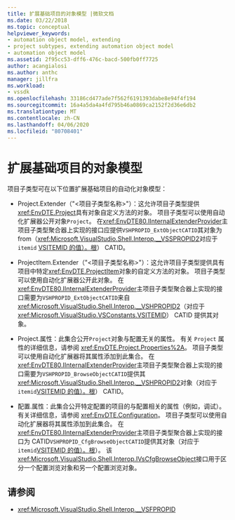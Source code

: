 ```yaml
---
title: 扩展基础项目的对象模型 |微软文档
ms.date: 03/22/2018
ms.topic: conceptual
helpviewer_keywords:
- automation object model, extending
- project subtypes, extending automation object model
- automation object model
ms.assetid: 2f95cc53-dff6-476c-bacd-500fb0ff7725
author: acangialosi
ms.author: anthc
manager: jillfra
ms.workload:
- vssdk
ms.openlocfilehash: 33186cd477ade7f562f6191393dabe8e94f4f194
ms.sourcegitcommit: 16a4a5da4a4fd795b46a0869ca2152f2d36e6db2
ms.translationtype: MT
ms.contentlocale: zh-CN
ms.lasthandoff: 04/06/2020
ms.locfileid: "80708401"
---
```

# <a name="extend-the-object-model-of-the-base-project"></a>扩展基础项目的对象模型

项目子类型可在以下位置扩展基础项目的自动化对象模型：

- Project.Extender（"\<项目子类型名称>"）：这允许项目子类型提供<xref:EnvDTE.Project>具有对象自定义方法的对象。 项目子类型可以使用自动化扩展器公开对象`Project`。 在<xref:EnvDTE80.IInternalExtenderProvider>主项目子类型聚合器上实现的接口应提供`VSHPROPID_ExtObjectCATID`其对象为 from（<xref:Microsoft.VisualStudio.Shell.Interop.__VSSPROPID2>对应于`itemid` [VSITEMID 的值）。根](<xref:Microsoft.VisualStudio.VSConstants.VSITEMID.Root>)） CATID。

- ProjectItem.Extender（"\<项目子类型名称>"）：这允许项目子类型提供具有项目中特定<xref:EnvDTE.ProjectItem>对象的自定义方法的对象。 项目子类型可以使用自动化扩展器公开此对象。 在<xref:EnvDTE80.IInternalExtenderProvider>主项目子类型聚合器上实现的接口需要为`VSHPROPID_ExtObjectCATID`来自<xref:Microsoft.VisualStudio.Shell.Interop.__VSHPROPID2>（对应于<xref:Microsoft.VisualStudio.VSConstants.VSITEMID>） CATID 提供其对象。

- Project.属性：此集合公开`Project`对象与配置无关的属性。 有关 `Project` 属性的详细信息，请参阅 <xref:EnvDTE.Project.Properties%2A>。 项目子类型可以使用自动化扩展器将其属性添加到此集合。 在<xref:EnvDTE80.IInternalExtenderProvider>主项目子类型聚合器上实现的接口需要为`VSHPROPID_BrowseObjectCATID`提供其<xref:Microsoft.VisualStudio.Shell.Interop.__VSHPROPID2>对象（对应于`itemid`[VSITEMID 的值）。根](<xref:Microsoft.VisualStudio.VSConstants.VSITEMID.Root>)） CATID。

- 配置.属性：此集合公开特定配置的项目的与配置相关的属性（例如，调试）。 有关详细信息，请参阅 <xref:EnvDTE.Configuration>。 项目子类型可以使用自动化扩展器将其属性添加到此集合。 在<xref:EnvDTE80.IInternalExtenderProvider>主项目子类型聚合器上实现的接口为 CATID`VSHPROPID_CfgBrowseObjectCATID`提供其对象（对应于`itemid`[VSITEMID 的值）。根](<xref:Microsoft.VisualStudio.VSConstants.VSITEMID.Root>)）。 该<xref:Microsoft.VisualStudio.Shell.Interop.IVsCfgBrowseObject>接口用于区分一个配置浏览对象和另一个配置浏览对象。

## <a name="see-also"></a>请参阅

- <xref:Microsoft.VisualStudio.Shell.Interop.__VSFPROPID>
